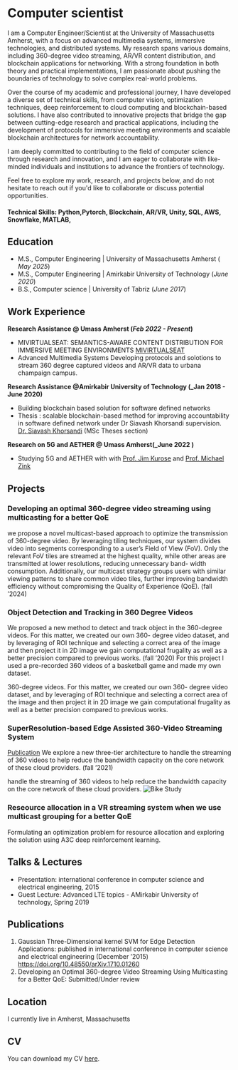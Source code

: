 
# Computer scientist

I am a Computer Engineer/Scientist at the University of Massachusetts Amherst, with a focus on advanced multimedia systems, immersive technologies, and distributed systems. My research spans various domains, including 360-degree video streaming, AR/VR content distribution, and blockchain applications for networking. With a strong foundation in both theory and practical implementations, I am passionate about pushing the boundaries of technology to solve complex real-world problems.

Over the course of my academic and professional journey, I have developed a diverse set of technical skills, from computer vision, optimization techniques, deep reinforcement  to cloud computing and blockchain-based solutions. I have also contributed to innovative projects that bridge the gap between cutting-edge research and practical applications, including the development of protocols for immersive meeting environments and scalable blockchain architectures for network accountability.

I am deeply committed to contributing to the field of computer science through research and innovation, and I am eager to collaborate with like-minded individuals and institutions to advance the frontiers of technology.

Feel free to explore my work, research, and projects below, and do not hesitate to reach out if you'd like to collaborate or discuss potential opportunities.


#### Technical Skills: Python,Pytorch, Blockchain, AR/VR, Unity, SQL, AWS, Snowflake, MATLAB,

## Education
- M.S., Computer Engineering | University of Massachusetts Amherst ( _May 2025_)								       		
- M.S.,  Computer Engineering	| Amirkabir University of Technology (_June 2020_)	 			        		
- B.S., Computer science |  University of Tabriz (_June 2017_)

## Work Experience
**Research Assistance  @ Umass Amherst (_Feb 2022 - Present_)**
- MIVIRTUALSEAT: SEMANTICS-AWARE CONTENT DISTRIBUTION FOR IMMERSIVE MEETING ENVIRONMENTS
  [MIVIRTUALSEAT](https://monet.cs.illinois.edu/mivirtualseat/)
- Advanced Multimedia Systems
  Developing protocols and solotions to stream 360 degree captured videos and AR/VR data to urbana champaign campus.

**Research Assistance  @Amirkabir University of Technology  (_Jan 2018 - June 2020)**
- Building blockchain based solution for software defined networks
- Thesis : scalable blockchain-based method for improving accountability in software defined network under Dr Siavash Khorsandi supervision.
  [Dr. Siavash Khorsandi](https://aut.ac.ir/cv/2261/SIAVASH%20KHORSANDI) (MSc Theses section)

**Research on 5G and AETHER @ Umass Amherst(_June 2022 )**
- Studying 5G and AETHER with with [Prof. Jim Kurose](https://www-net.cs.umass.edu/personnel/kurose.html) and  [Prof. Michael Zink](https://www.cics.umass.edu/faculty/directory/zink_michael)
## Projects

### Developing an optimal 360-degree video streaming using multicasting for a better QoE
we propose a novel multicast-based approach to optimize
the transmission of 360-degree video. By leveraging tiling techniques, our
system divides video into segments corresponding to a user’s Field of View
(FoV). Only the relevant FoV tiles are streamed at the highest quality, while
other areas are transmitted at lower resolutions, reducing unnecessary band-
width consumption. Additionally, our multicast strategy groups users with
similar viewing patterns to share common video tiles, further improving
bandwidth efficiency without compromising the Quality of Experience (QoE). (fall
’2024)
### Object Detection and Tracking in 360 Degree Videos

We proposed a new method to detect and track object in the
360-degree videos. For this matter, we created our own 360- degree video dataset, and by leveraging of ROI technique and
selecting a correct area of the image and then project it in 2D image we gain computational frugality as well as a better
precision compared to previous works. (fall ’2020)
For this project I used a pre-recorded 360 videos of a basketball game and made my own dataset.


360-degree videos. For this matter, we created our own 360- degree video dataset, and by leveraging of ROI technique and
selecting a correct area of the image and then project it in 2D image we gain computational frugality as well as a better
precision compared to previous works.




### SuperResolution-based Edge Assisted 360-Video Streaming System
[Publication](https://scholar.google.com/citations?view_op=view_citation&hl=en&user=ZhWUHVcAAAAJ&citation_for_view=ZhWUHVcAAAAJ:u5HHmVD_uO8C) 
We explore a new three-tier architecture to
handle the streaming of 360 videos to help reduce the bandwidth capacity on the core network of these cloud providers. (fall
’2021)

handle the streaming of 360 videos to help reduce the bandwidth capacity on the core network of these cloud providers.
![Bike Study](/assets/img/bike_study.jpeg)

### Reseource allocation in a VR streaming system when we use multicast grouping for a better QoE
Formulating an optimization problem for resource allocation and exploring the solution using A3C deep reinforcement learning.

## Talks & Lectures
- Presentation: international conference in computer science and electrical engineering, 2015
- Guest Lecture: Advanced LTE topics - AMirkabir University of technology, Spring 2019


## Publications
1. Gaussian Three-Dimensional kernel SVM for Edge Detection Applications: published in international conference in
computer science and electrical engineering (December ’2015) https://doi.org/10.48550/arXiv.1710.01260
2. Developing an Optimal 360-degree Video Streaming Using Multicasting for a Better QoE: Submitted/Under review

## Location

I currently live in Amherst, Massachusetts

## CV
You can download my CV [here](CV_Apply.pdf).


